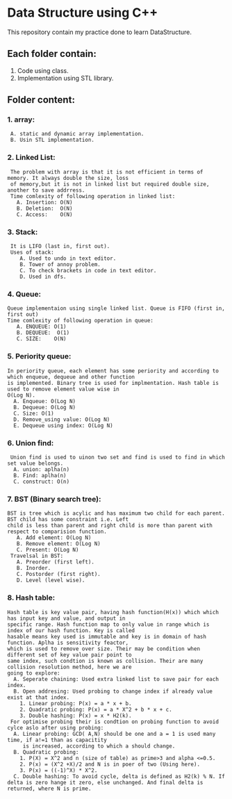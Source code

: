 # Data Structure using C++
This repository contain my practice done to learn DataStructure.

## Each folder contain:
  1. Code using class.
  2. Implementation using STL library.

## Folder content:
  ### 1. array:<br>
     A. static and dynamic array implementation.
     B. Usin STL implementation.
  ### 2. Linked List: 
     The problem with array is that it is not efficient in terms of memory. It always double the size, loss 
     of memory,but it is not in linked list but required double size, another to save addrress.
     Time comlexity of following operation in linked list:
       A. Insertion: O(N)
       B. Deletion:  O(N)
       C. Access:    O(N)
  ### 3. Stack:
     It is LIFO (last in, first out).
     Uses of stack:
        A. Used to undo in text editor.
        B. Tower of annoy problem.
        C. To check brackets in code in text editor.
        D. Used in dfs.
  
  ### 4. Queue:
    Queue implementaion using single linked list. Queue is FIFO (first in, first out)
    Time comlexity of following operation in queue:
       A. ENQUEUE: O(1)
       B. DEQUEUE:  O(1)
       C. SIZE:    O(N)
  ### 5. Periority queue:
    In periority queue, each element has some periority and according to which enqueue, dequeue and other function
    is implemented. Binary tree is used for implmentation. Hash table is used to remove element value wise in 
    O(Log N).
      A. Enqueue: O(Log N)
      B. Dequeue: O(Log N)
      C. Size: O(1)
      D. Remove_using value: O(Log N)
      E. Dequeue using index: O(Log N)
  ### 6. Union find:
     Union find is used to uinon two set and find is used to find in which set value belongs.
      A. union: aplha(n)
      B. Find: aplha(n)
      C. construct: O(n)
  ### 7. BST (Binary search tree):
    BST is tree which is acylic and has maximum two child for each parent. BST child has some constraint i.e. Left
    child is less than parent and right child is more than parent with respect to comparision function.
       A. Add element: O(Log N) 
       B. Remove element: O(Log N)
       C. Present: O(Log N)
     Travelsal in BST:
       A. Preorder (first left).
       B. Inorder.
       C. Postorder (first right).
       D. Level (level wise).
  ### 8. Hash table:
    Hash table is key value pair, having hash function(H(x)) which which has input key and value, and output in 
    specific range. Hash function map to only value in range which is index of our hash function. Key is called 
    hasable means key used is immutable and key is in domain of hash function. Aplha is sensitivity feactor, 
    which is used to remove over size. Their may be condition when different set of key value pair point to 
    same index, such condtion is known as collision. Their are many collision resolution method, here we are
    going to explore:
      A. Seperate chaining: Used extra linked list to save pair for each index.
      B. Open addresing: Used probing to change index if already value exist at that index.
        1. Linear probing: P(x) = a * x + b.
        2. Quadratic probing: P(x) = a * X^2 + b * x + c.
        3. Double hashing: P(x) = x * H2(k).
     For optimise probing their is condtion on probing function to avoid cylce aslo after using probing:
      A. Linear probing: GCD( A,N) should be one and a = 1 is used many time, if a!=1 than as capacitity 
         is increased, according to which a should change.
      B. Quadratic probing: 
        1. P(X) = X^2 and n (size of table) as prime>3 and alpha <=0.5.
        2. P(x) = (X^2 +X)/2 and N is in poer of two (Using here).
        3. P(x) = ((-1)^X) * X^2.
      C. Double hashing: To avoid cycle, delta is defined as H2(k) % N. If delta is zero hange it zero, else unchanged. And final delta is returned, where N is prime.
